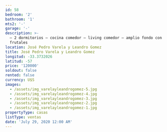 ```yaml
---
id: 58
bedroom: '2'
bathroom: '1'
mts2: '-'
garage: '-'
description: >-
  – 2 dormitorios – cocina comedor – living comedor – amplio fondo con parque y
  frutales
location: José Pedro Varela y Leandro Gomez
title: José Pedro Varela y Leandro Gomez
longitud: -33.3732026
latitud: -57
price: '120000'
soldout: false
rented: false
currency: U$S
images:
  - /assets/img_varelayleandrogomez-5.jpg
  - /assets/img_varelayleandrogomez-4.jpg
  - /assets/img_varelayleandrogomez-3.jpg
  - /assets/img_varelayleandrogomez-2.jpg
  - /assets/img_varelayleandrogomez-1.jpg
propertyType: casas
listType: ventas
date: 'July 29, 2020 12:00 AM'
---
```


